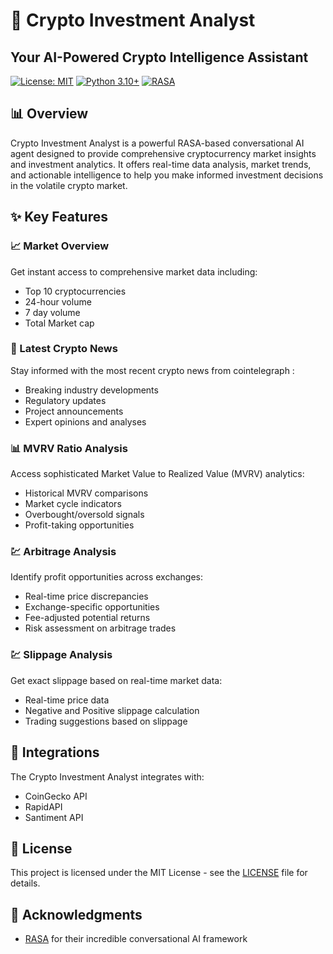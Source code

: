 # 🚀 Crypto Investment Analyst

## Your AI-Powered Crypto Intelligence Assistant

[![License: MIT](https://img.shields.io/badge/License-MIT-yellow.svg)](https://opensource.org/licenses/MIT)
[![Python 3.10+](https://img.shields.io/badge/python-3.10+-blue.svg)](https://www.python.org/downloads/)
[![RASA](https://img.shields.io/badge/rasa-3.5.0-green.svg)](https://rasa.com/)

## 📊 Overview

Crypto Investment Analyst is a powerful RASA-based conversational AI agent designed to provide comprehensive cryptocurrency market insights and investment analytics. It offers real-time data analysis, market trends, and actionable intelligence to help you make informed investment decisions in the volatile crypto market.

## ✨ Key Features

### 📈 Market Overview
Get instant access to comprehensive market data including:
- Top 10 cryptocurrencies 
- 24-hour volume
- 7 day volume
- Total Market cap

### 📰 Latest Crypto News
Stay informed with the most recent crypto news from cointelegraph :
- Breaking industry developments
- Regulatory updates
- Project announcements
- Expert opinions and analyses

### 📊 MVRV Ratio Analysis
Access sophisticated Market Value to Realized Value (MVRV) analytics:
- Historical MVRV comparisons
- Market cycle indicators
- Overbought/oversold signals
- Profit-taking opportunities

### 💹 Arbitrage Analysis
Identify profit opportunities across exchanges:
- Real-time price discrepancies
- Exchange-specific opportunities
- Fee-adjusted potential returns
- Risk assessment on arbitrage trades

### 💹 Slippage Analysis
Get exact slippage based on real-time market data:
- Real-time price data
- Negative and Positive slippage calculation
- Trading suggestions based on slippage

## 🔄 Integrations

The Crypto Investment Analyst integrates with:
- CoinGecko API
- RapidAPI
- Santiment API


## 📜 License

This project is licensed under the MIT License - see the [LICENSE](LICENSE) file for details.

## 🙏 Acknowledgments

- [RASA](https://rasa.com/) for their incredible conversational AI framework

